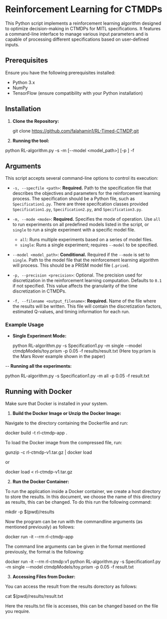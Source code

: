 # Reinforcement Learning for CTMDPs

This Python script implements a reinforcement learning algorithm designed to optimize decision-making in CTMDPs for MITL specifications. It features a command-line interface to manage various input parameters and is capable of processing different specifications based on user-defined inputs.

## Prerequisites

Ensure you have the following prerequisites installed:
- Python 3.x
- NumPy
- TensorFlow (ensure compatibility with your Python installation)


## Installation

1. **Clone the Repository:**
   
   git clone https://github.com/falahamin1/RL-Timed-CTMDP.git

2. **Running the tool:**

python RL-algorithm.py -s <specfile> -m <mode> [--model <model_path>] [-p <precision>] -f <filename>

## Arguments

This script accepts several command-line options to control its execution:

- `-s, --specfile <path>`: **Required.** Path to the specification file that describes the objectives and parameters for the reinforcement learning process. The specification should be a Python file, such as `Specification1.py`. There are three specifcation classes provided `Specification1.py`, `Specification2.py`, and `Specification3.py`.

- `-m, --mode <mode>`: **Required.** Specifies the mode of operation. Use `all` to run experiments on all predefined models listed in the script, or `single` to run a single experiment with a specific model file.
  - `all`: Runs multiple experiments based on a series of model files.
  - `single`: Runs a single experiment; requires `--model` to be specified.

- `--model <model_path>`: **Conditional.** Required if the `--mode` is set to `single`. Path to the model file that the reinforcement learning algorithm will process. This should be a PRISM model file (`.prism`).

- `-p, --precision <precision>`: Optional. The precision used for discretization in the reinforcement learning computation. Defaults to `0.1` if not specified. This value affects the granularity of the time discretization in CTMDPs.

- `-f, --filename <output_filename>`: **Required.** Name of the file where the results will be written. This file will contain the discretization factors, estimated Q-values, and timing information for each run.

### Example Usage

- **Single Experiment Mode:**

  python RL-algorithm.py -s Specification1.py -m single --model ctmdpModels/toy.prism -p 0.05 -f results/result.txt
  (Here toy.prism is the Mars Rover example shown in the paper)

-- **Running all the experiments:**

  python RL-algorithm.py -s Specification1.py -m all -p 0.05 -f result.txt


  ## Running with Docker
  
  Make sure that Docker is installed in your system.

1. **Build the Docker Image or Unzip the Docker Image:**

 Navigate to the directory containing the Dockerfile and run:

docker build -t rl-ctmdp-app .


To load the Docker image from the compressed file, run:


gunzip -c rl-ctmdp-v1.tar.gz | docker load 

or 

docker load < rl-ctmdp-v1.tar.gz



2. **Run the Docker Container:**

To run the application inside a Docker container, we create a host directory to store the results. In this document, we choose the name of this directory as results, this can be changed. To do this run the following command: 

mkdir -p $(pwd)/results

Now the program can be run with the commandline arguments (as mentioned previously) as follows:

docker run -it --rm rl-ctmdp-app

The command line arguments can be given in the format mentioned previously, the format is the following:

docker run -it --rm rl-ctmdp:v1 python RL-algorithm.py -s Specification1.py -m single --model ctmdpModels/toy.prism -p 0.05 -f result.txt

3. **Accessing Files from Docker:**

You can access the result from the results dorectory as follows:

cat $(pwd)/results/result.txt

Here the results.txt file is accesses, this can be changed based on the file you require.




